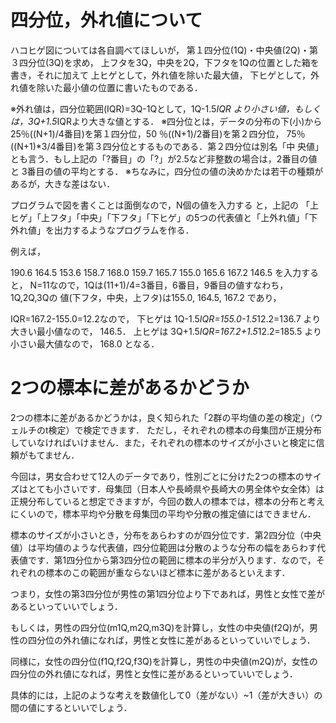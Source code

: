 # 四分位，外れ値について

ハコヒゲ図については各自調べてほしいが，
第１四分位(1Q)・中央値(2Q)・第３四分位(3Q)を求め，
上フタを3Q，中央を2Q，下フタを1Qの位置とした箱を書き，それに加えて
上ヒゲとして，外れ値を除いた最大値，
下ヒゲとして，外れ値を除いた最小値の位置に書いたものである．

※外れ値は，四分位範囲(IQR)=3Q-1Qとして，1Q-1.5*IQR より小さい値，もしくは，3Q+1.5*IQRより大きな値とする．
※四分位とは，データの分布の下(小)から25％((N+1)/4番目)を第１四分位，50 ％((N+1)/2番目)を第２四分位， 75％((N+1)*3/4番目)を第３四分位とするものである．第２四分位は別名「中 央値」とも言う．もし上記の「?番目」の「?」が2.5など非整数の場合は，2番目の値と 3番目の値の平均とする．
※ちなみに，四分位の値の決めかたは若干の種類があるが，大きな差はない．

プログラムで図を書くことは面倒なので，N個の値を入力する と，上記の 「上ヒゲ」「上フタ」「中央」「下フタ」「下ヒゲ」の5つの代表値と「上外れ値」「下外れ値」を出力するようなプログラムを作る．

例えば，

  190.6 164.5 153.6 158.7 168.0 159.7 165.7 155.0 165.6 167.2 146.5
を入力すると，
N=11なので，1Qは(11+1)/4=3番目，6番目，9番目の値すなわち，1Q,2Q,3Qの 値(下フタ，中央，上フタ)は155.0, 164.5, 167.2 であり，

IQR=167.2-155.0=12.2なので，
下ヒゲは 1Q-1.5*IQR=155.0-1.5*12.2=136.7 より大きい最小値なので， 146.5．
上ヒゲは 3Q+1.5*IQR=167.2+1.5*12.2=185.5 より小さい最大値なので， 168.0
となる．

# 2つの標本に差があるかどうか

2つの標本に差があるかどうかは，良く知られた「2群の平均値の差の検定」（ウェルチのt検定）で検定できます．
ただし，それぞれの標本の母集団が正規分布していなければいけません．また，それぞれの標本のサイズが小さいと検定に信頼がもてません．

今回は，男女合わせて12人のデータであり，性別ごとに分けた2つの標本のサイズはとても小さいです．母集団（日本人や長崎県や長崎大の男全体や女全体）は正規分布していると想定できますが，今回の数人の標本では，標本の分布と考えにくいので，標本平均や分散を母集団の平均や分散の推定値にはできません．

標本のサイズが小さいとき，分布をあらわすのが四分位です．第2四分位（中央値）は平均値のような代表値，四分位範囲は分散のような分布の幅をあらわす代表値です．第1四分位から第3四分位の範囲に標本の半分が入ります．なので，それぞれの標本のこの範囲が重ならないほど標本に差があるといえます．

つまり，女性の第3四分位が男性の第1四分位より下であれば，男性と女性で差があるといっていいでしょう．

もしくは，男性の四分位(m1Q,m2Q,m3Q)を計算し，女性の中央値(f2Q)が，男性の四分位の外れ値になれば，男性と女性に差があるといっていいでしょう．

同様に，女性の四分位(f1Q,f2Q,f3Q)を計算し，男性の中央値(m2Q)が，女性の四分位の外れ値になれば，男性と女性に差があるといっていいでしょう．

具体的には，上記のような考えを数値化して0（差がない）~1（差が大きい）の間の値にするといいでしょう．

